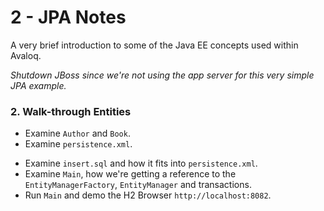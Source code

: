 # 2 - JPA Notes

A very brief introduction to some of the Java EE concepts used within Avaloq.



*Shutdown JBoss since we're not using the app server for this very simple JPA example.*



### 2. Walk-through Entities

* Examine `Author` and `Book`.
* Examine  `persistence.xml`.

- Examine `insert.sql` and how it fits into `persistence.xml`.
- Examine `Main`, how we're getting a reference to the `EntityManagerFactory`, `EntityManager` and transactions.
- Run `Main` and demo the H2 Browser `http://localhost:8082`.
